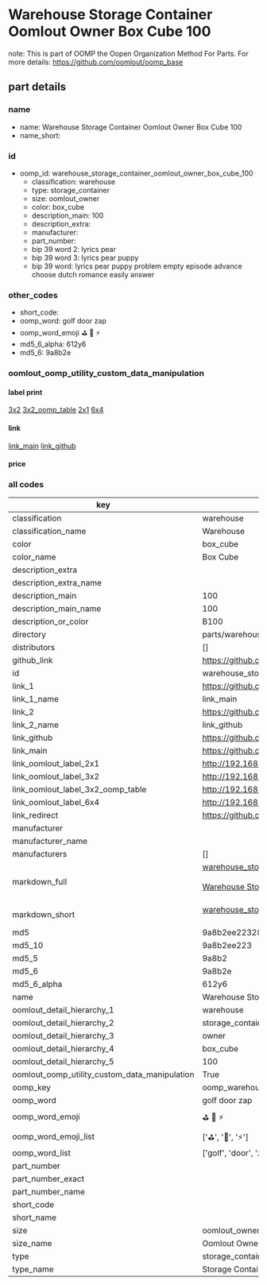 # Warehouse Storage Container Oomlout Owner Box Cube 100  

note: This is part of OOMP the Oopen Organization Method For Parts. For more details: https://github.com/oomlout/oomp_base

##  part details
  







### name
* name: Warehouse Storage Container Oomlout Owner Box Cube 100
* name_short: 
### id
* oomp_id: warehouse_storage_container_oomlout_owner_box_cube_100
  * classification: warehouse
  * type: storage_container
  * size: oomlout_owner
  * color: box_cube
  * description_main: 100
  * description_extra: 
  * manufacturer: 
  * part_number: 
  * bip 39 word 2: lyrics pear
  * bip 39 word 3: lyrics pear puppy
  * bip 39 word: lyrics pear puppy problem empty episode advance choose dutch romance easily answer

### other_codes
* short_code: 
* oomp_word: golf door zap
* oomp_word_emoji :golf: :door: :zap:
* md5_6_alpha: 612y6
* md5_6: 9a8b2e






### oomlout_oomp_utility_custom_data_manipulation
#### label print
[3x2](http://192.168.1.245:1112/?label=oomp%20612y6)
[3x2_oomp_table](http://192.168.1.108:1112/?label=oomp%20612y6)
[2x1](http://192.168.1.242:1112/?label=oomp%20612y6)
[6x4](http://192.168.1.55:1112/?label=oomp%20612y6)    

#### link

[link_main](https://github.com/oomlout/oomlout_oomp_version_1_messy/tree/main/parts/warehouse_storage_container_oomlout_owner_box_cube_100) [link_github](https://github.com/oomlout/oomlout_oomp_version_1_messy/tree/main/parts/warehouse_storage_container_oomlout_owner_box_cube_100)                             

#### price







### all codes 
| key | value |  
| --- | --- |  
| classification | warehouse |  
| classification_name | Warehouse |  
| color | box_cube |  
| color_name | Box Cube |  
| description_extra |  |  
| description_extra_name |  |  
| description_main | 100 |  
| description_main_name | 100 |  
| description_or_color | B100 |  
| directory | parts/warehouse_storage_container_oomlout_owner_box_cube_100 |  
| distributors | [] |  
| github_link | https://github.com/oomlout/oomlout_oomp_part_src/tree/main/parts/warehouse_storage_container_oomlout_owner_box_cube_100 |  
| id | warehouse_storage_container_oomlout_owner_box_cube_100 |  
| link_1 | https://github.com/oomlout/oomlout_oomp_version_1_messy/tree/main/parts/warehouse_storage_container_oomlout_owner_box_cube_100 |  
| link_1_name | link_main |  
| link_2 | https://github.com/oomlout/oomlout_oomp_version_1_messy/tree/main/parts/warehouse_storage_container_oomlout_owner_box_cube_100 |  
| link_2_name | link_github |  
| link_github | https://github.com/oomlout/oomlout_oomp_version_1_messy/tree/main/parts/warehouse_storage_container_oomlout_owner_box_cube_100 |  
| link_main | https://github.com/oomlout/oomlout_oomp_version_1_messy/tree/main/parts/warehouse_storage_container_oomlout_owner_box_cube_100 |  
| link_oomlout_label_2x1 | http://192.168.1.242:1112/?label=oomp%20612y6 |  
| link_oomlout_label_3x2 | http://192.168.1.245:1112/?label=oomp%20612y6 |  
| link_oomlout_label_3x2_oomp_table | http://192.168.1.108:1112/?label=oomp%20612y6 |  
| link_oomlout_label_6x4 | http://192.168.1.55:1112/?label=oomp%20612y6 |  
| link_redirect | https://github.com/oomlout/oomlout_oomp_version_1_messy/tree/main/parts/warehouse_storage_container_oomlout_owner_box_cube_100 |  
| manufacturer |  |  
| manufacturer_name |  |  
| manufacturers | [] |  
| markdown_full | [warehouse_storage_container_oomlout_owner_box_cube_100](none)<br>[](none)<br>[Warehouse Storage Container Oomlout Owner Box Cube 100](none)<br><br> |  
| markdown_short | [warehouse_storage_container_oomlout_owner_box_cube_100](none)<br><br> |  
| md5 | 9a8b2ee22328407d2fa49ab75c28842b |  
| md5_10 | 9a8b2ee223 |  
| md5_5 | 9a8b2 |  
| md5_6 | 9a8b2e |  
| md5_6_alpha | 612y6 |  
| name | Warehouse Storage Container Oomlout Owner Box Cube 100 |  
| oomlout_detail_hierarchy_1 | warehouse |  
| oomlout_detail_hierarchy_2 | storage_container |  
| oomlout_detail_hierarchy_3 | owner |  
| oomlout_detail_hierarchy_4 | box_cube |  
| oomlout_detail_hierarchy_5 | 100 |  
| oomlout_oomp_utility_custom_data_manipulation | True |  
| oomp_key | oomp_warehouse_storage_container_oomlout_owner_box_cube_100 |  
| oomp_word | golf door zap |  
| oomp_word_emoji | :golf: :door: :zap: |  
| oomp_word_emoji_list | [':golf:', ':door:', ':zap:'] |  
| oomp_word_list | ['golf', 'door', 'zap'] |  
| part_number |  |  
| part_number_exact |  |  
| part_number_name |  |  
| short_code |  |  
| short_name |  |  
| size | oomlout_owner |  
| size_name | Oomlout Owner |  
| type | storage_container |  
| type_name | Storage Container |  
